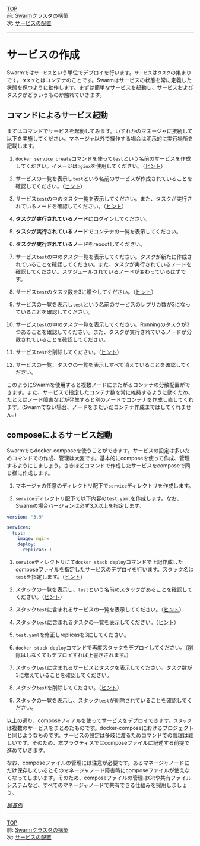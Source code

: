 [TOP](../README.md)   
前: [Swarmクラスタの構築](./swarm-create.md)  
次: [サービスの配置](./swarm-service-placement.md)  

---

# サービスの作成

Swarmでは`サービス`という単位でデプロイを行います。`サービス`は`タスク`の集まりです。`タスク`とはコンテナのことです。Swarmはサービスの状態を常に定義した状態を保つように動作します。まずは簡単なサービスを起動し、サービスおよびタスクがどういうものか触れていきます。

## コマンドによるサービス起動

まずはコマンドでサービスを起動してみます。いずれかのマネージャに接続して以下を実施してください。マネージャ以外で操作する場合は明示的に実行場所を記載します。

1. `docker service create`コマンドを使って`test`という名前のサービスを作成してください。イメージは`nginx`を使用してください。（[ヒント](https://docs.docker.com/engine/reference/commandline/service_create/#create-a-service)）

2. サービスの一覧を表示し`test`という名前のサービスが作成されていることを確認してください。（[ヒント](https://docs.docker.com/engine/reference/commandline/service_ls/)）

3. サービス`test`の中のタスク一覧を表示してください。また、タスクが実行されているノードを確認してください。（[ヒント](https://docs.docker.com/engine/reference/commandline/service_ps/)）

4. **タスクが実行されているノード**にログインしてください。

5. **タスクが実行されているノード**でコンテナの一覧を表示してください。

6. **タスクが実行されているノード**をrebootしてください。

7. サービス`test`の中のタスク一覧を表示してください。タスクが新たに作成されていることを確認してください。また、タスクが実行されているノードを確認してください。スケジュールされているノードが変わっているはずです。

8. サービス`test`のタスク数を3に増やしてください。（[ヒント](https://docs.docker.com/engine/reference/commandline/service_scale/)）

9. サービスの一覧を表示し`test`という名前のサービスのレプリカ数が3になっていることを確認してください。

10. サービス`test`の中のタスク一覧を表示してください。Runningのタスクが3つあることを確認してください。また、タスクが実行されているノードが分散されていることを確認してください。

11. サービス`test`を削除してください。（[ヒント](https://docs.docker.com/engine/reference/commandline/service_rm/)）

12. サービスの一覧、タスクの一覧を表示しすべて消えていることを確認してください。

このようにSwarmを使用すると複数ノードにまたがるコンテナの分散配置ができます。また、サービスで指定したコンテナ数を常に維持するように動くため、たとえばノード障害などが発生すると別のノードでコンテナを作成し直してくれます。(Swarmでない場合、ノードをまたいだコンテナ作成まではしてくれません。)

## composeによるサービス起動

Swarmでもdocker-composeを使うことができます。サービスの設定は多いためコマンドでの作成、管理は大変です。基本的にcomposeを使って作成、管理するようにしましょう。さきほどコマンドで作成したサービスをcomposeで同じ様に作成します。

1. マネージャの任意のディレクトリ配下で`service`ディレクトリを作成します。

2. `service`ディレクトリ配下で以下内容の`test.yaml`を作成します。なお、Swarmの場合バージョンは必ず3.X以上を指定します。

``` yaml
version: "3.9"

services:
  test:
    image: nginx
    deploy:
      replicas: 1
```

1. `service`ディレクトリにて`docker stack deploy`コマンドで上記作成したcomposeファイルを指定したサービスのデプロイを行います。スタック名は`test`を指定します。（[ヒント](https://docs.docker.com/engine/reference/commandline/stack_deploy/)）

2. スタックの一覧を表示し、`test`という名前のスタックがあることを確認してください。（[ヒント](https://docs.docker.com/engine/reference/commandline/stack_ls/)）

3. スタック`test`に含まれるサービスの一覧を表示してください。（[ヒント](https://docs.docker.com/engine/reference/commandline/stack_services/)）

4. スタック`test`に含まれるタスクの一覧を表示してください。（[ヒント](https://docs.docker.com/engine/reference/commandline/stack_ps/)）

5. `test.yaml`を修正しreplicasを3にしてください。

6. `docker stack deploy`コマンドで再度スタックをデプロイしてください。（削除はしなくてもデプロイすれば上書きされます。）

7. スタック`test`に含まれるサービスとタスクを表示してください。タスク数が3に増えていることを確認してください。

8.  スタック`test`を削除してください。（[ヒント](https://docs.docker.com/engine/reference/commandline/stack_rm/)）

9.  スタックの一覧を表示し、スタック`test`が削除されていることを確認してください。

以上の通り、composeフィアルを使ってサービスをデプロイできます。`スタック`は複数のサービスをまとめたものです。docker-composeにおけるプロジェクトと同じようなものです。サービスの設定は多岐に渡るためコマンドでの管理は難しいです。そのため、本プラクティスではcomposeファイルに記述する前提で進めていきます。

なお、composeファイルの管理には注意が必要です。あるマネージャノードにだけ保存しているとそのマネージャノード障害時にcomposeファイルが使えなくなってしまいます。そのため、composeファイルの管理はGitや共有ファイルシステムなど、すべてのマネージャノードで共有できる仕組みを採用しましょう。

*[解答例](./.ans/swarm-service.md)*

---

[TOP](../README.md)   
前: [Swarmクラスタの構築](./swarm-create.md)  
次: [サービスの配置](./swarm-service-placement.md)  